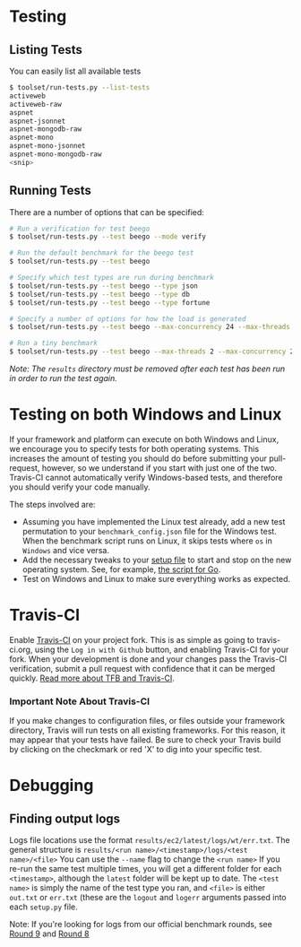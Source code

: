 # Testing

## Listing Tests

You can easily list all available tests

```bash
$ toolset/run-tests.py --list-tests
activeweb
activeweb-raw
aspnet
aspnet-jsonnet
aspnet-mongodb-raw
aspnet-mono
aspnet-mono-jsonnet
aspnet-mono-mongodb-raw
<snip>
```

## Running Tests

There are a number of options that can be specified: 

```bash
# Run a verification for test beego
$ toolset/run-tests.py --test beego --mode verify

# Run the default benchmark for the beego test
$ toolset/run-tests.py --test beego

# Specify which test types are run during benchmark
$ toolset/run-tests.py --test beego --type json
$ toolset/run-tests.py --test beego --type db
$ toolset/run-tests.py --test beego --type fortune

# Specify a number of options for how the load is generated
$ toolset/run-tests.py --test beego --max-concurrency 24 --max-threads 24 --duration 20 --max-queries 200

# Run a tiny benchmark
$ toolset/run-tests.py --test beego --max-threads 2 --max-concurrency 2 
```
_Note: The `results` directory must be removed after each test has been run 
in order to run the test again._

# Testing on both Windows and Linux

If your framework and platform can execute on both Windows and Linux, 
we encourage you to specify tests for both operating systems.  This 
increases the amount of testing you should do before submitting your 
pull-request, however, so we understand if you start with just one 
of the two. Travis-CI cannot automatically verify Windows-based 
tests, and therefore you should verify your code manually.

The steps involved are:

* Assuming you have implemented the Linux test already, add a new test 
permutation to your `benchmark_config.json` file for the Windows test.  When 
the benchmark script runs on Linux, it skips tests where `os` in 
`Windows` and vice versa.
* Add the necessary tweaks to your 
[setup file](../Codebase/Framework-Files#setup-file) to start and stop on 
the new operating system.  See, for example, 
[the script for Go](https://github.com/TechEmpower/FrameworkBenchmarks/tree/master/frameworks/Go/go-raw/setup.sh).
* Test on Windows and Linux to make sure everything works as expected.

# Travis-CI
Enable [Travis-CI](https://travis-ci.org) on your project fork. This is 
as simple as going to travis-ci.org, using the `Log in with Github` 
button, and enabling Travis-CI for your fork. When your development is 
done and your changes pass the Travis-CI verification, submit a pull 
request with confidence that it can be merged quickly. 
[Read more about TFB and Travis-CI](../Project-Information/Travis-CI.md).

### Important Note About Travis-CI

If you make changes to configuration files, or files outside your framework
directory, Travis will run tests on all existing frameworks. For this reason,
it may appear that your tests have failed. Be sure to check your Travis build
by clicking on the checkmark or red 'X' to dig into your specific test.

# Debugging

## Finding output logs

Logs file locations use the format `results/ec2/latest/logs/wt/err.txt`. 
The general structure is `results/<run name>/<timestamp>/logs/<test name>/<file>`
You can use the `--name` flag to change the `<run name>`
If you re-run the same test multiple times, you will get a different folder
for each `<timestamp>`, although the `latest` folder will be kept up to date. 
The `<test name>` is simply the name of the test type you ran, and `<file>` is either `out.txt`
or `err.txt` (these are the `logout` and `logerr` arguments passed into each 
`setup.py` file. 

Note: If you're looking for logs from our official benchmark rounds, see 
[Round 9](https://github.com/TechEmpower/TFB-Round-9) and 
[Round 8](https://github.com/TechEmpower/TFB-Round-8)
